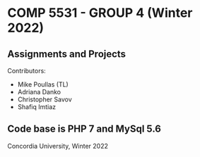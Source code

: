 # COMP 5531 - GROUP 4 (Winter 2022)
## Assignments and Projects

Contributors:
- Mike Poullas (TL)
- Adriana Danko
- Christopher Savov
- Shafiq Imtiaz

Code base is PHP 7 and MySql 5.6
---
Concordia University, Winter 2022
